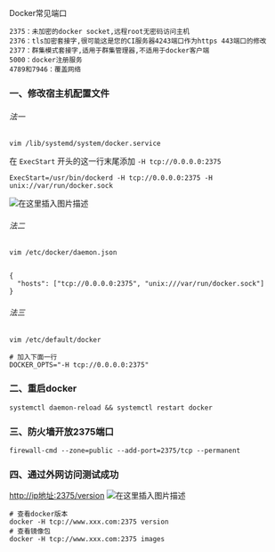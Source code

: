 ﻿Docker常见端口

```
2375：未加密的docker socket,远程root无密码访问主机
2376：tls加密套接字,很可能这是您的CI服务器4243端口作为https 443端口的修改
2377：群集模式套接字,适用于群集管理器,不适用于docker客户端
5000：docker注册服务
4789和7946：覆盖网络
```

### 一、修改宿主机配置文件

###### 法一

```shell
vim /lib/systemd/system/docker.service
```

在 `ExecStart` 开头的这一行末尾添加 `-H tcp://0.0.0.0:2375`

```shell
ExecStart=/usr/bin/dockerd -H tcp://0.0.0.0:2375 -H unix://var/run/docker.sock
```

![在这里插入图片描述](https://img-blog.csdnimg.cn/20190822152957903.png?x-oss-process=image/watermark,type_ZmFuZ3poZW5naGVpdGk,shadow_10,text_aHR0cHM6Ly9ibG9nLmNzZG4ubmV0L3FxXzM4MjI1NTU4,size_16,color_FFFFFF,t_70)

###### 法二

```shell
vim /etc/docker/daemon.json


{
  "hosts": ["tcp://0.0.0.0:2375", "unix:///var/run/docker.sock"]
}
```

###### 法三

```shell
vim /etc/default/docker

# 加入下面一行
DOCKER_OPTS="-H tcp://0.0.0.0:2375"
```

### 二、重启docker

```shell
systemctl daemon-reload && systemctl restart docker
```

### 三、防火墙开放2375端口

```shell
firewall-cmd --zone=public --add-port=2375/tcp --permanent
```

### 四、通过外网访问测试成功

[http://ip地址:2375/version](http://127.0.0.1:2375/version)
![在这里插入图片描述](https://img-blog.csdnimg.cn/20190822154200163.png?x-oss-process=image/watermark,type_ZmFuZ3poZW5naGVpdGk,shadow_10,text_aHR0cHM6Ly9ibG9nLmNzZG4ubmV0L3FxXzM4MjI1NTU4,size_16,color_FFFFFF,t_70)

```shell
# 查看docker版本
docker -H tcp://www.xxx.com:2375 version
# 查看镜像包
docker -H tcp://www.xxx.com:2375 images
```
